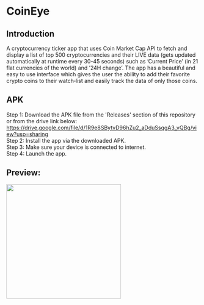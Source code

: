 # CoinEye

## Introduction
A cryptocurrency ticker app that uses Coin Market Cap API to fetch and display a list of top 500 cryptocurrencies and their LIVE
data (gets updated automatically at runtime every 30-45 seconds) such as ’Current Price’ (in 21 flat currencies of the world) and ’24H change’. The app has a beautiful and easy to use interface
which gives the user the ability to add their favorite crypto coins to their watch‑list and easily track the data of only those coins.

## APK
Step 1: Download the APK file from the 'Releases' section of this repository or from the drive link below:<br />
        https://drive.google.com/file/d/1R9e8SBytvD96hZu2_aDduSsqgA3_vQBg/view?usp=sharing<br />
Step 2: Install the app via the downloaded APK.<br />
Step 3: Make sure your device is connected to internet.<br />
Step 4: Launch the app.<br />

## Preview:
<img src="preview.gif" width=300>